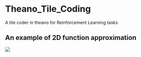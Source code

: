 # Theano_Tile_Coding
A tile coder in theano for Reinforcement Learning tasks

## An example of 2D function approximation
![](https://github.com/mohammadpz/Theano_Tile_Coding/blob/master/example.gif)
